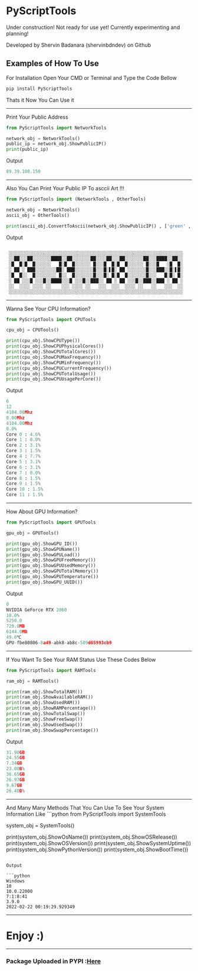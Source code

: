 # PyScriptTools

Under construction! Not ready for use yet! Currently experimenting and planning!

Developed by Shervin Badanara (shervinbdndev) on Github

## Examples of How To Use

For Installation Open Your CMD or Terminal and Type the Code Bellow
```python
pip install PyScriptTools
```
Thats it Now You Can Use it

<hr>

Print Your Public Address

```python
from PyScriptTools import NetworkTools

network_obj = NetworkTools()
public_ip = network_obj.ShowPublicIP()
print(public_ip)
```
Output
```python
89.39.108.150
```

<hr>

Also You Can Print Your Public IP To asccii Art !!!
```python
from PyScriptTools import (NetworkTools , OtherTools)

network_obj = NetworkTools()
ascii_obj = OtherTools()

print(ascii_obj.ConvertToAscii(network_obj.ShowPublicIP() , ['green' , 'red'] , 'center' , 'shade'))
```
Output
```python

 ░░░░░░░░░░░░░░░░░░░░░░░░░░░░░░░░░░░░░░░░░░░░░░░░░░░░░░░░░░░░░░░░░░
 ░░██░░░██░░░░░░░████░░██░░░░░░░██░░░░██░░░██░░░░░░░██░░░████░░██░░
 ░█  █░█  █░░░░░░   █░█  █░░░░░░ █░░░█  █░█  █░░░░░░ █░░░█   ░█  █░
 ░ ██ ░ ███░░░░░░░░██░ ███░░░░░░░█░░░█░▌█░ ██ ░░░░░░░█░░░███░░█░▌█░
 ░█  █░░  █░░░░░░░░ █░░  █░░░░░░░█░░░█░ █░█  █░░░░░░░█░░░   █░█░ █░
 ░ ██ ░░░█ ░░░█░░████░░░█ ░░░█░░███░░ ██ ░ ██ ░░░█░░███░░███ ░ ██ ░
 ░░  ░░░░ ░░░░ ░░    ░░░ ░░░░ ░░   ░░░  ░░░  ░░░░ ░░   ░░   ░░░  ░░
 ░░░░░░░░░░░░░░░░░░░░░░░░░░░░░░░░░░░░░░░░░░░░░░░░░░░░░░░░░░░░░░░░░░

```
<hr>

Wanna See Your CPU Information?
```python
from PyScriptTools import CPUTools

cpu_obj = CPUTools()

print(cpu_obj.ShowCPUType())
print(cpu_obj.ShowCPUPhysicalCores())
print(cpu_obj.ShowCPUTotalCores())
print(cpu_obj.ShowCPUMaxFrequency())
print(cpu_obj.ShowCPUMinFrequency())
print(cpu_obj.ShowCPUCurrentFrequency())
print(cpu_obj.ShowCPUTotalUsage())
print(cpu_obj.ShowCPUUsagePerCore())
```
Output
```python
6
12
4104.00Mhz
0.00Mhz
4104.00Mhz
0.0%
Core 0 : 4.6%
Core 1 : 0.0%
Core 2 : 3.1%
Core 3 : 1.5%
Core 4 : 7.7%
Core 5 : 3.1%
Core 6 : 3.1%
Core 7 : 0.0%
Core 8 : 1.5%
Core 9 : 1.5%
Core 10 : 1.5%
Core 11 : 1.5%
```
<hr>

How About GPU Information?
```python
from PyScriptTools import GPUTools

gpu_obj = GPUTools()

print(gpu_obj.ShowGPU_ID())
print(gpu_obj.ShowGPUName())
print(gpu_obj.ShowGPULoad())
print(gpu_obj.ShowGPUFreeMemory())
print(gpu_obj.ShowGPUUsedMemory())
print(gpu_obj.ShowGPUTotalMemory())
print(gpu_obj.ShowGPUTemperature())
print(gpu_obj.ShowGPU_UUID())

```

Output
```python
0
NVIDIA GeForce RTX 2060
10.0%
5250.0
729.0MB
6144.0MB
49.0℃
GPU-fbe80806-8a49-abk8-ab8c-509d65993cb9
```
<hr>

If You Want To See Your RAM Status Use These Codes Below
```python
from PyScriptTools import RAMTools

ram_obj = RAMTools()

print(ram_obj.ShowTotalRAM())
print(ram_obj.ShowAvailableRAM())
print(ram_obj.ShowUsedRAM())
print(ram_obj.ShowRAMPercentage())
print(ram_obj.ShowTotalSwap())
print(ram_obj.ShowFreeSwap())
print(ram_obj.ShowUsedSwap())
print(ram_obj.ShowSwapPercentage())
```
Output
```python
31.90GB
24.55GB
7.34GB
23.00B%
36.65GB
26.97GB
9.67GB
26.40B%
```
<hr>
And Many Many Methods That You Can Use To See Your System Information Like
```python
from PyScriptTools import SystemTools

system_obj = SystemTools()

print(system_obj.ShowOsName())
print(system_obj.ShowOSRelease())
print(system_obj.ShowOSVersion())
print(system_obj.ShowSystemUptime())
print(system_obj.ShowPythonVersion())
print(system_obj.ShowBootTime())
```

Output

```python
Windows
10
10.0.22000
7:1:8:41
3.9.0 
2022-02-22 00:19:29.929349
```
<hr>

# Enjoy :)

<hr>
<h3><b>Package Uploaded in PYPI :<a href="https://pypi.org/project/PyScriptTools/">Here</a></b></h3>
